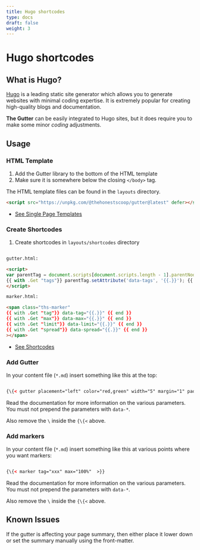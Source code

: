 ```yaml
---
title: Hugo shortcodes
type: docs
draft: false
weight: 3
---
```



# **Hugo shortcodes**

## **What is Hugo?**

[Hugo](https://gohugo.io/) is a leading static site generator which allows you to generate websites with minimal coding expertise. It is extremely popular for creating high-quality blogs and documentation.

**The Gutter** can be easily integrated to Hugo sites, but it does require you to make some minor *coding* adjustments.


## **Usage**

### **HTML Template**

1. Add the Gutter library to the bottom of the HTML template
2. Make sure it is somewhere below the closing `</body>` tag.

The HTML template files can be found in the `layouts` directory.


```html
<script src="https://unpkg.com/@thehonestscoop/gutter@latest" defer></script>
```

* [See Single Page Templates](https://gohugo.io/templates/single-page-templates/)

### **Create Shortcodes**

1. Create shortcodes in `layouts/shortcodes` directory

```html

gutter.html: 

<script>
var parentTag = document.scripts[document.scripts.length - 1].parentNode;parentTag.classList.add("ths-gutter");
{{ with .Get "tags"}} parentTag.setAttribute('data-tags', '{{.}}'); {{ end }}{{ with .Get "debug"}} parentTag.setAttribute('data-debug', '{{.}}'); {{ end }}{{ with .Get "placement"}} parentTag.setAttribute('data-placement', '{{.}}'); {{ end }}{{ with .Get "width"}} parentTag.setAttribute('data-width', '{{.}}'); {{ end }}{{ with .Get "color"}} parentTag.setAttribute('data-color', '{{.}}'); {{ end }}{{ with .Get "margin"}} parentTag.setAttribute('data-margin', '{{.}}'); {{ end }}{{ with .Get "resolution"}} parentTag.setAttribute('data-resolution', '{{.}}'); {{ end }}{{ with .Get "gap"}} parentTag.setAttribute('data-gap', '{{.}}'); {{ end }}{{ with .Get "labels"}} parentTag.setAttribute('data-labels', '{{.}}'); {{ end }}{{ with .Get "baseline"}} parentTag.setAttribute('data-baseline', '{{.}}'); {{ end }}{{ with .Get "padding"}} parentTag.setAttribute('data-padding', '{{.}}'); {{ end }}{{ with .Get "merge"}} parentTag.setAttribute('data-merge', '{{.}}'); {{ end }}
</script>

marker.html:

<span class="ths-marker"
{{ with .Get "tag"}} data-tag="{{.}}" {{ end }}
{{ with .Get "max"}} data-max="{{.}}" {{ end }}
{{ with .Get "limit"}} data-limit="{{.}}" {{ end }}
{{ with .Get "spread"}} data-spread="{{.}}" {{ end }}
></span>

```


* [See Shortcodes](https://gohugo.io/content-management/shortcodes/)


### **Add Gutter**


In your content file (`*.md`) insert something like this at the top:

```html

{\{< gutter placement="left" color="red,green" width="5" margin="1" padding="5" resolution="1" gap="0" tags="xxx,zzz" >}}

```

Read the documentation for more information on the various parameters. You must not prepend the parameters with `data-*`. 

Also remove the `\` inside the `{\{<` above.

### **Add markers**

In your content file (`*.md`) insert something like this at various points where you want markers:

```html

{\{< marker tag="xxx" max="100%"  >}}

```

Read the documentation for more information on the various parameters. You must not prepend the parameters with `data-*`. 

Also remove the `\` inside the `{\{<` above.


## **Known Issues**

If the gutter is affecting your page summary, then either place it lower down or set the summary manually using the front-matter.
